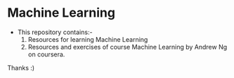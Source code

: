 # Machine Learning

* This repository contains:-
  1. Resources for learning Machine Learning
  2. Resources and exercises of course Machine Learning by Andrew Ng on coursera.

Thanks :)